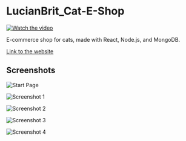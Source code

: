 # LucianBrit_Cat-E-Shop

[![Watch the video](https://img.youtube.com/vi/BonX-tNfQS8/0.jpg)](https://www.youtube.com/watch?v=BonX-tNfQS8)

E-commerce shop for cats, made with React, Node.js, and MongoDB.

[Link to the website](https://cats-e-shop.onrender.com/)

## Screenshots

![Start Page](https://github.com/OleksandrMalishevskyi/LucianBrit_Cat-E-Shop/raw/main/assets/80953884/d9aecbbe-66ec-4e61-87ec-750e6e207989.png)

![Screenshot 1](https://github.com/OleksandrMalishevskyi/LucianBrit_Cat-E-Shop/raw/main/assets/80953884/68451a29-52d2-4af5-a3ff-8bc33475dd16.png)

![Screenshot 2](https://github.com/OleksandrMalishevskyi/LucianBrit_Cat-E-Shop/raw/main/assets/80953884/b9e9705a-6f92-4737-bab5-8ac52e5ee2b4.png)

![Screenshot 3](https://github.com/OleksandrMalishevskyi/LucianBrit_Cat-E-Shop/raw/main/assets/80953884/ca9e965a-9128-4061-882d-358984c09fd0.png)

![Screenshot 4](https://github.com/OleksandrMalishevskyi/LucianBrit_Cat-E-Shop/raw/main/assets/80953884/d123a679-207a-4947-be30-f6141dcfa0ec.png)
